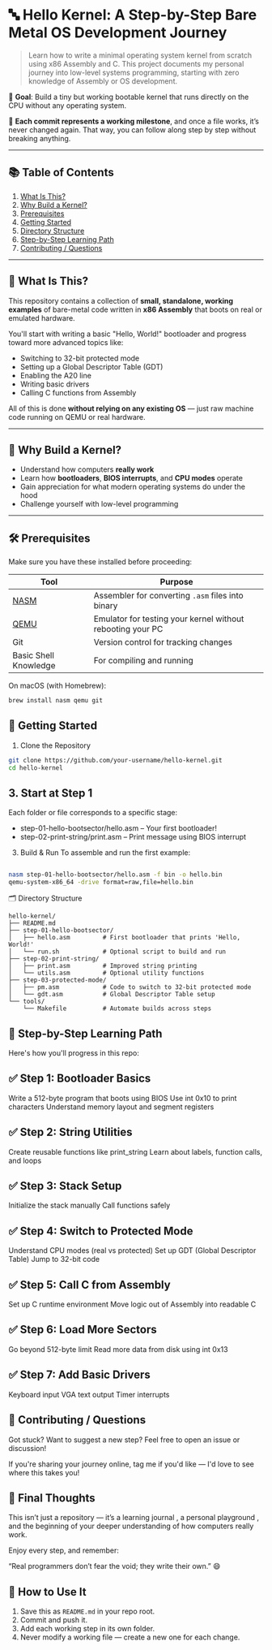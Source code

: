 # 🔤 Hello Kernel: A Step-by-Step Bare Metal OS Development Journey

> Learn how to write a minimal operating system kernel from scratch using x86 Assembly and C. This project documents my personal journey into low-level systems programming, starting with zero knowledge of Assembly or OS development.

🎯 **Goal**: Build a tiny but working bootable kernel that runs directly on the CPU without any operating system.

📁 **Each commit represents a working milestone**, and once a file works, it’s never changed again. That way, you can follow along step by step without breaking anything.

---

## 📚 Table of Contents

1. [What Is This?](#what-is-this)
2. [Why Build a Kernel?](#why-build-a-kernel)
3. [Prerequisites](#prerequisites)
4. [Getting Started](#getting-started)
5. [Directory Structure](#directory-structure)
6. [Step-by-Step Learning Path](#step-by-step-learning-path)
7. [Contributing / Questions](#contributing--questions)

---

## 🧠 What Is This?

This repository contains a collection of **small, standalone, working examples** of bare-metal code written in **x86 Assembly** that boots on real or emulated hardware.

You'll start with writing a basic "Hello, World!" bootloader and progress toward more advanced topics like:

- Switching to 32-bit protected mode
- Setting up a Global Descriptor Table (GDT)
- Enabling the A20 line
- Writing basic drivers
- Calling C functions from Assembly

All of this is done **without relying on any existing OS** — just raw machine code running on QEMU or real hardware.

---

## 🤔 Why Build a Kernel?

- Understand how computers **really work**
- Learn how **bootloaders**, **BIOS interrupts**, and **CPU modes** operate
- Gain appreciation for what modern operating systems do under the hood
- Challenge yourself with low-level programming

---

## 🛠 Prerequisites

Make sure you have these installed before proceeding:

| Tool | Purpose |
|------|---------|
| [NASM](https://www.nasm.us/ ) | Assembler for converting `.asm` files into binary |
| [QEMU](https://www.qemu.org/ ) | Emulator for testing your kernel without rebooting your PC |
| Git | Version control for tracking changes |
| Basic Shell Knowledge | For compiling and running |

On macOS (with Homebrew):

```bash
brew install nasm qemu git
```

## 🚀 Getting Started
1. Clone the Repository
```bash
git clone https://github.com/your-username/hello-kernel.git 
cd hello-kernel
```
## 3. Start at Step 1
Each folder or file corresponds to a specific stage:

- step-01-hello-bootsector/hello.asm – Your first bootloader!
- step-02-print-string/print.asm – Print message using BIOS interrupt
3. Build & Run
To assemble and run the first example:

```bash

nasm step-01-hello-bootsector/hello.asm -f bin -o hello.bin
qemu-system-x86_64 -drive format=raw,file=hello.bin
```

🗂️ Directory Structure

```
hello-kernel/
├── README.md
├── step-01-hello-bootsector/
│   ├── hello.asm         # First bootloader that prints 'Hello, World!'
│   └── run.sh            # Optional script to build and run
├── step-02-print-string/
│   ├── print.asm         # Improved string printing
│   └── utils.asm         # Optional utility functions
├── step-03-protected-mode/
│   ├── pm.asm            # Code to switch to 32-bit protected mode
│   └── gdt.asm           # Global Descriptor Table setup
└── tools/
    └── Makefile          # Automate builds across steps

```


## 🧭 Step-by-Step Learning Path
Here's how you'll progress in this repo:

## ✅ Step 1: Bootloader Basics
Write a 512-byte program that boots using BIOS
Use int 0x10 to print characters
Understand memory layout and segment registers
## ✅ Step 2: String Utilities
Create reusable functions like print_string
Learn about labels, function calls, and loops
## ✅ Step 3: Stack Setup
Initialize the stack manually
Call functions safely
## ✅ Step 4: Switch to Protected Mode
Understand CPU modes (real vs protected)
Set up GDT (Global Descriptor Table)
Jump to 32-bit code
## ✅ Step 5: Call C from Assembly
Set up C runtime environment
Move logic out of Assembly into readable C
## ✅ Step 6: Load More Sectors
Go beyond 512-byte limit
Read more data from disk using int 0x13
## ✅ Step 7: Add Basic Drivers
Keyboard input
VGA text output
Timer interrupts
## 💬 Contributing / Questions
Got stuck? Want to suggest a new step? Feel free to open an issue or discussion!

If you're sharing your journey online, tag me if you'd like — I'd love to see where this takes you!

## 🎉 Final Thoughts
This isn’t just a repository — it’s a learning journal , a personal playground , and the beginning of your deeper understanding of how computers really work.

Enjoy every step, and remember:

“Real programmers don’t fear the void; they write their own.” 😄 



## 📝 How to Use It

1. Save this as `README.md` in your repo root.
2. Commit and push it.
3. Add each working step in its own folder.
4. Never modify a working file — create a new one for each change.
